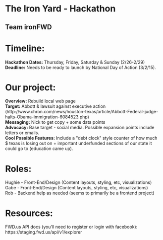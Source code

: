 <h1>The Iron Yard - Hackathon</h1>
<h2>Team ironFWD</h2>
<h1>Timeline:</h1>
<strong>Hackathon Dates:</strong> Thursday, Friday, Saturday & Sunday (2/26-2/29)
<br>
<strong>Deadline:</strong> Needs to be ready to launch by National Day of Action (3/2/15). 

<h1>Our project:</h1>
<strong>Overview:</strong> Rebuild local web page
<br>
<strong>Target:</strong> Abbott & lawsuit against executive action (http://www.chron.com/news/houston-texas/article/Abbott-Federal-judge-halts-Obama-immigration-6084523.php)
<br>
<strong>Messaging:</strong> Nick to get copy + some data points
<br>
<strong>Advocacy:</strong> Base target - social media. Possible expansion points include letters or emails.
<br>
<strong>Cool Possible Features:</strong> Include a "debt clock" style counter of how much $ texas is losing out on + important underfunded sections of our state it could go to (education came up).

<h1>Roles:</h1>
Hughie - Front-End/Design (Content layouts, styling, etc, visualizations)
<br>
Gabe - Front-End/Design (Content layouts, styling, etc, visualizations)
<br>
Rob - Backend help as needed (seems to primarily be a frontend project)

<h1>Resources:</h1>
FWD.us API docs (you'll need to register or login with facebook): https://staging.fwd.us/api/v1/explorer
